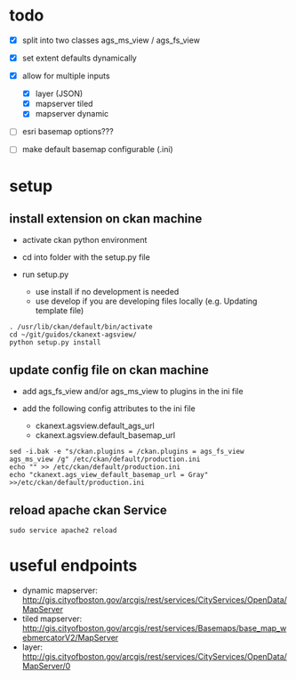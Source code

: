 # todo

- [x] split into two classes ags_ms_view / ags_fs_view
- [x] set extent defaults dynamically
- [x] allow for multiple inputs

  - [x] layer (JSON)
  - [x] mapserver tiled
  - [x] mapserver dynamic

- [ ] esri basemap options???

- [ ] make default basemap configurable (.ini)

# setup

## install extension on ckan machine

- activate ckan python environment
- cd into folder with the setup.py file
- run setup.py

  - use install if no development is needed
  - use develop if you are developing files locally (e.g. Updating template file)

```
. /usr/lib/ckan/default/bin/activate
cd ~/git/guidos/ckanext-agsview/
python setup.py install
```

## update config file on ckan machine

- add ags_fs_view and/or ags_ms_view to plugins in the ini file
- add the following config attributes to the ini file

  - ckanext.agsview.default_ags_url
  - ckanext.agsview.default_basemap_url

```
sed -i.bak -e "s/ckan.plugins = /ckan.plugins = ags_fs_view ags_ms_view /g" /etc/ckan/default/production.ini
echo "" >> /etc/ckan/default/production.ini
echo "ckanext.ags_view_default_basemap_url = Gray" >>/etc/ckan/default/production.ini
```

## reload apache ckan Service

```
sudo service apache2 reload
```

# useful endpoints

- dynamic mapserver: <http://gis.cityofboston.gov/arcgis/rest/services/CityServices/OpenData/MapServer>
- tiled mapserver: <http://gis.cityofboston.gov/arcgis/rest/services/Basemaps/base_map_webmercatorV2/MapServer>
- layer: <http://gis.cityofboston.gov/arcgis/rest/services/CityServices/OpenData/MapServer/0>
